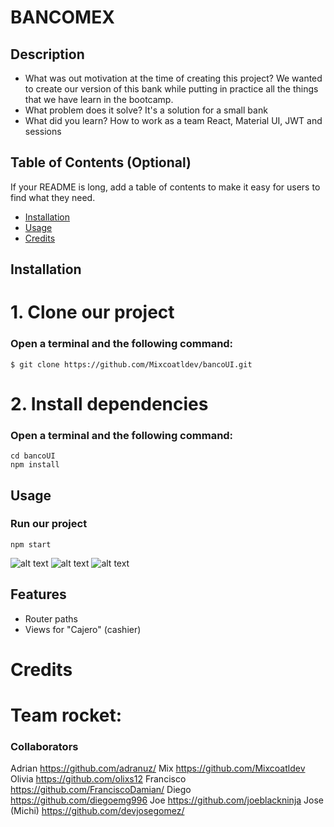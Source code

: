 # BANCOMEX
## Description

- What was out motivation at the time of creating this project?
    We wanted to create our version of this bank while putting in practice all the things that we have learn in the bootcamp.
- What problem does it solve?
   It's a solution for a small bank
- What did you learn?
 How to work as a team
 React, Material UI, JWT and sessions

## Table of Contents (Optional)

If your README is long, add a table of contents to make it easy for users to find what they need.

- [Installation](#installation)
- [Usage](#usage)
- [Credits](#credits)

## Installation
# 1. Clone our project
### Open a terminal and the following command:
```
$ git clone https://github.com/Mixcoatldev/bancoUI.git
```

# 2. Install dependencies
### Open a terminal and the following command:
```
cd bancoUI
npm install
```

## Usage
### Run our project
```
npm start
```


![alt text](https://i.imgur.com/4Qm6o3B.png)
![alt text](https://i.imgur.com/144eOdC.png)
![alt text](https://i.imgur.com/kyJjR1f.png)

## Features
 - Router paths
 - Views for "Cajero" (cashier)

# Credits

# Team rocket:
### Collaborators
Adrian
https://github.com/adranuz/
Mix 
https://github.com/Mixcoatldev
Olivia
https://github.com/olixs12
Francisco
https://github.com/FranciscoDamian/
Diego 
https://github.com/diegoemg996
Joe
https://github.com/joeblackninja
Jose (Michi)
https://github.com/devjosegomez/
